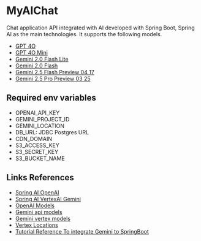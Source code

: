 # MyAIChat

Chat application API integrated with AI developed with Spring Boot, Spring AI as the main technologies. It supports the following models.

- [GPT 4O](https://platform.openai.com/docs/models/gpt-4o)
- [GPT 4O Mini](https://platform.openai.com/docs/models/gpt-4o-mini)
- [Gemini 2.0 Flash Lite](https://cloud.google.com/vertex-ai/generative-ai/docs/models/gemini/2-0-flash-lite?hl=es-419)
- [Gemini 2.0 Flash](https://cloud.google.com/vertex-ai/generative-ai/docs/models/gemini/2-0-flash?hl=es-419)
- [Gemini 2.5 Flash Preview 04 17](https://cloud.google.com/vertex-ai/generative-ai/docs/models/gemini/2-5-flash?hl=es-419)
- [Gemini 2.5 Pro Preview 03 25](https://cloud.google.com/vertex-ai/generative-ai/docs/models/gemini/2-5-pro?hl=es-419)

## Required env variables
- OPENAI_API_KEY
- GEMINI_PROJECT_ID
- GEMINI_LOCATION
- DB_URL: JDBC Postgres URL
- CDN_DOMAIN
- S3_ACCESS_KEY
- S3_SECRET_KEY
- S3_BUCKET_NAME

## Links References
- [Spring AI OpenAI](https://docs.spring.io/spring-ai/reference/api/chat/openai-chat.html)
- [Spring AI VertexAI Gemini](https://docs.spring.io/spring-ai/reference/api/chat/vertexai-gemini-chat.html)
- [OpenAI Models](https://platform.openai.com/docs/models)
- [Gemini api models](https://ai.google.dev/gemini-api/docs/models?hl=es-419)
- [Gemini vertex models](https://cloud.google.com/vertex-ai/generative-ai/docs/models/gemini/2-5-flash?hl=es-419)
- [Vertex Locations](https://cloud.google.com/vertex-ai/generative-ai/docs/learn/locations?hl=es-419)
- [Tutorial Reference To integrate Gemini to SpringBoot](https://loiane.com/2025/01/intelligent-java-applications-using-spring-ai-and-gemini/)